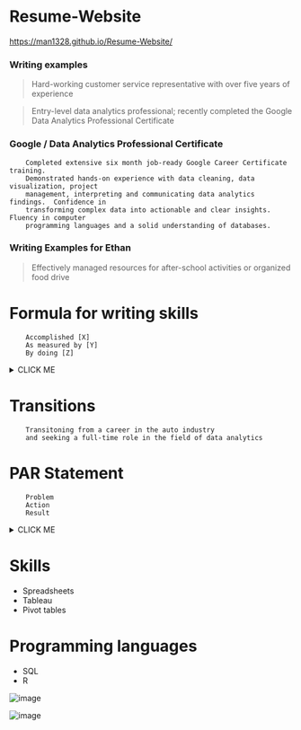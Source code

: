 # Resume-Website
https://man1328.github.io/Resume-Website/


### Writing examples

> Hard-working customer service representative with over five years of experience

> Entry-level data analytics professional; recently completed the Google Data Analytics Professional Certificate

### Google / Data Analytics Professional Certificate
        Completed extensive six month job-ready Google Career Certificate training.
        Demonstrated hands-on experience with data cleaning, data visualization, project 
        management, interpreting and communicating data analytics findings.  Confidence in
        transforming complex data into actionable and clear insights.  Fluency in computer 
        programming languages and a solid understanding of databases.


### Writing Examples for Ethan

> Effectively managed resources for after-school activities or organized food drive

# Formula for writing skills
        Accomplished [X]
        As measured by [Y]
        By doing [Z]
<details><summary>CLICK ME</summary>
<p>

#### Example!

```
   Selected as one of 275 participants nationwide for this 12-month professional
   development program for high-achieving talent based on leadership potential and academic success
```

</p>
</details>


# Transitions
        Transitoning from a career in the auto industry 
        and seeking a full-time role in the field of data analytics
        
# PAR Statement
        Problem
        Action
        Result
<details><summary>CLICK ME</summary>
<p>

#### Example!

```
   ~~Was responsible for writing two blogs a month~~
   INSTEAD:
   Earned little-known website over 2,000 organic clicks through
   strategic blogging
```

</p>
</details>        


# Skills
* Spreadsheets
* Tableau
* Pivot tables
# Programming languages
* SQL
* R

![image](https://user-images.githubusercontent.com/83740663/224414936-afeec7c7-4837-4a5c-93e5-c7e5d3cd853f.png)

![image](https://user-images.githubusercontent.com/83740663/224417449-2fe5aff6-bc68-43b0-895a-0adebf8d7376.png)
